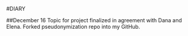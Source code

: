 #DIARY

##December 16
Topic for project finalized in agreement with Dana and Elena.
Forked pseudonymization repo into my GitHub.